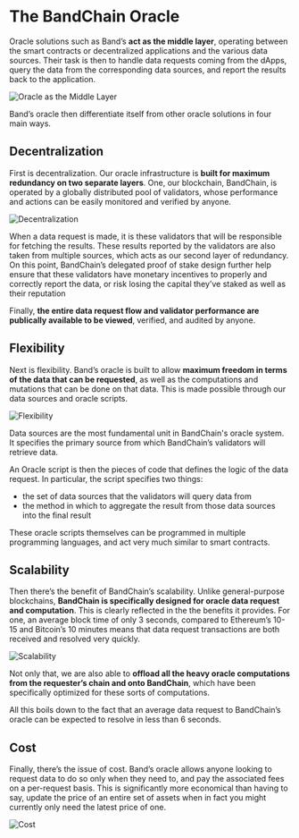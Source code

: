 # The BandChain Oracle

Oracle solutions such as Band’s **act as the middle layer**, operating between the smart contracts or decentralized applications and the various data sources. Their task is then to handle data requests coming from the dApps, query the data from the corresponding data sources, and report the results back to the application.

![Oracle as the Middle Layer](https://i.imgur.com/p79FDS6.png)

Band’s oracle then differentiate itself from other oracle solutions in four main ways.

## Decentralization

First is decentralization. Our oracle infrastructure is **built for maximum redundancy on two separate layers**. One, our blockchain, BandChain, is operated by a globally distributed pool of validators, whose performance and actions can be easily monitored and verified by anyone.

![Decentralization](https://i.imgur.com/hb4rKU1.png)

When a data request is made, it is these validators that will be responsible for fetching the results. These results reported by the validators are also taken from multiple sources, which acts as our second layer of redundancy. On this point, BandChain’s delegated proof of stake design further help ensure that these validators have monetary incentives to properly and correctly report the data, or risk losing the capital they’ve staked as well as their reputation

Finally, **the entire data request flow and validator performance are publically available to be viewed**, verified, and audited by anyone.

## Flexibility

Next is flexibility. Band’s oracle is built to allow **maximum freedom in terms of the data that can be requested**, as well as the computations and mutations that can be done on that data. This is made possible through our data sources and oracle scripts.

![Flexibility](https://i.imgur.com/HATQRq7.png)

Data sources are the most fundamental unit in BandChain's oracle system. It specifies the primary source from which BandChain’s validators will retrieve data.

An Oracle script is then the pieces of code that defines the logic of the data request. In particular, the script specifies two things:

- the set of data sources that the validators will query data from
- the method in which to aggregate the result from those data sources into the final result

These oracle scripts themselves can be programmed in multiple programming languages, and act very much similar to smart contracts.

## Scalability

Then there’s the benefit of BandChain’s scalability. Unlike general-purpose blockchains, **BandChain is specifically designed for oracle data request and computation**. This is clearly reflected in the the benefits it provides. For one, an average block time of only 3 seconds, compared to Ethereum’s 10-15 and Bitcoin’s 10 minutes means that data request transactions are both received and resolved very quickly.

![Scalability](https://i.imgur.com/Ck58iXa.png)

Not only that, we are also able to **offload all the heavy oracle computations from the requester’s chain and onto BandChain**, which have been specifically optimized for these sorts of computations.

All this boils down to the fact that an average data request to BandChain’s oracle can be expected to resolve in less than 6 seconds.

## Cost

Finally, there’s the issue of cost. Band’s oracle allows anyone looking to request data to do so only when they need to, and pay the associated fees on a per-request basis. This is significantly more economical than having to say, update the price of an entire set of assets when in fact you might currently only need the latest price of one.

![Cost](https://i.imgur.com/S0ZK9JM.png)
